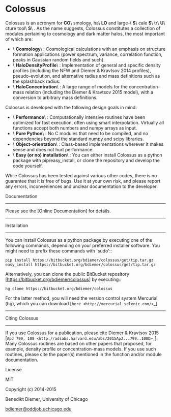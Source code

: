 Colossus
========

Colossus is an acronym for **CO**\ smology, ha\ **LO** and large-\ **S**\ cale **S**\ tr\ **U**\ cture 
tool\ **S**\ . As the name suggests, Colossus constitutes a collection of modules pertaining to 
cosmology and dark matter halos, the most important of which are:

* \ **Cosmology**\ : Cosmological calculations with an emphasis on structure formation applications 
  (power spectrum, variance, correlation function, peaks in Gaussian random fields and such).
* \ **HaloDensityProfile**\ : Implementation of general and specific density profiles (including the 
  NFW and Diemer & Kravtsov 2014 profiles), pseudo-evolution, and alternative radius and mass 
  definitions such as the splashback radius.
* \ **HaloConcentration**\ : A large range of models for the concentration-mass relation (including 
  the Diemer & Kravtsov 2015 model), with a conversion to arbitrary mass definitions.

Colossus is developed with the following design goals in mind:

* \ **Performance**\ : Computationally intensive routines have been optimized for fast execution, 
  often using smart interpolation. Virtually all functions accept both numbers and numpy arrays 
  as input.
* \ **Pure Python**\ : No C modules that need to be compiled, and no dependencies beyond the 
  standard numpy and scipy libraries.
* \ **Object-orientation**\ : Class-based implementations wherever it makes sense and does not 
  hurt performance.
* \ **Easy (or no) installation**\ : You can either install Colossus as a python package with 
  pip/easy_install, or clone the repository and develop the code yourself.

While Colossus has been tested against various other codes, there is no guarantee that it is free 
of bugs. Use it at your own risk, and please report any errors, inconveniences and unclear 
documentation to the developer.

Documentation
*************

Please see the [Online Documentation] for details.


***************************************************************************************************
Installation
***************************************************************************************************

You can install Colossus as a python package by executing one of the following commands, depending 
on your preferred installer software. You might need to prefix these commands with 'sudo'::

    pip install https://bitbucket.org/bdiemer/colossus/get/tip.tar.gz
    easy_install https://bitbucket.org/bdiemer/colossus/get/tip.tar.gz

Alternatively, you can clone the public BitBucket repository [https://bitbucket.org/bdiemer/colossus] 
by executing::

    hg clone https://bitbucket.org/bdiemer/colossus

For the latter method, you will need the version control system Mercurial (hg), which you can 
download [`here <http://mercurial.selenic.com/>`_].

***************************************************************************************************
Citing Colossus
***************************************************************************************************

If you use Colossus for a publication, please cite Diemer & Kravtsov 2015 
[`ApJ 799, 108 <http://adsabs.harvard.edu/abs/2015ApJ...799..108D>`_]. Many Colossus routines are 
based on other papers that proposed, for example, density profile or concentration-mass models. 
If you use such routines, please cite the paper(s) mentioned in the function and/or module
documentation.

License

MIT

Copyright (c) 2014-2015

Benedikt Diemer, University of Chicago

bdiemer@oddjob.uchicago.edu